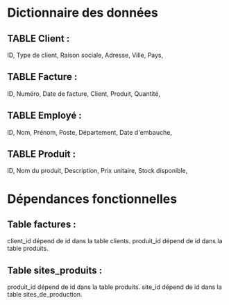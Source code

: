 # Dictionnaire des données

## TABLE Client  :
ID,
Type de client,
Raison sociale,
Adresse,
Ville,
Pays,

## TABLE Facture  :
ID,
Numéro,
Date de facture,
Client,
Produit,
Quantité,

## TABLE Employé  :
ID,
Nom,
Prénom,
Poste,
Département,
Date d'embauche,

## TABLE Produit  :
ID,
Nom du produit,
Description,
Prix unitaire,
Stock disponible,


# Dépendances fonctionnelles

## Table factures :
client_id dépend de id dans la table clients.
produit_id dépend de id dans la table produits.

## Table sites_produits :
produit_id dépend de id dans la table produits.
site_id dépend de id dans la table sites_de_production.
